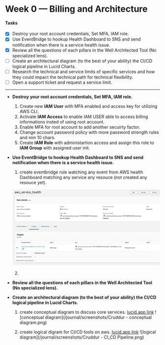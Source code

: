 # Week 0 — Billing and Architecture
#### Tasks
* [x] Destroy your root account credentials, Set MFA, IAM role.
* [x] Use EventBridge to hookup Health Dashboard to SNS and send notification when there is a service health issue.
* [x] Review all the questions of each pillars in the Well Architected Tool (No specialized lens).
* [ ] Create an architectural diagram (to the best of your ability) the CI/CD logical pipeline in Lucid Charts.
* [ ] Research the technical and service limits of specific services and how they could impact the technical path for technical flexibility. 
* [ ] Open a support ticket and request a service limit.

---
- **Destroy your root account credentials, Set MFA, IAM role.**
  1. Create new **IAM User** with MFA enabled and access key for utilizing AWS CLI. 
  2. Activate **IAM Access** to enable IAM USER able to access billing informations insted of using root account.
  3. Enable MFA for root account to add another secuirty factor.
  4. Change account password policy with more password strength rules and min 10 chars.
  5. Create **IAM Role** with administartion access and assign this role to **IAM Group** with assigned user init.
  

- **Use EventBridge to hookup Health Dashboard to SNS and send notification when there is a service health issue.**
  1. create eventbridge rule watching any event from AWS health Dashboard matching any service any resouce (not created any resouce yet).

  ![EventBridge](/journal/screenshots/eventbridge.png)
  
  2. 
 
- **Review all the questions of each pillars in the Well Architected Tool (No specialized lens).**






- **Create an architectural diagram (to the best of your ability) the CI/CD logical pipeline in Lucid Charts.**
  1. create conceptual diagram to discuss core services. [lucid.app link](https://lucid.app/lucidchart/528e2147-f727-422f-b5d2-7781c6539b58/edit?invitationId=inv_0b9d5529-b1f3-4ece-ae44-06c6bfce333f)
  ![conceptual diagram](/journal/screenshots/Cruddur - conceptual diagram.png)
  
  2. create logical digram for CI/CD tools on aws.  [lucid.app link](https://lucid.app/lucidchart/f67ad73b-363b-47f3-b7a5-5b37801a4b9a/edit?invitationId=inv_a3360ace-38a6-47a2-93f0-b7e780647a14)
  ![logical diagram](/journal/screenshots/Cruddur - CI_CD Pipeline.png)
    
  
